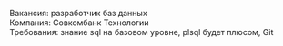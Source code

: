 Вакансия: разработчик баз данных \
Компания: Совкомбанк Технологии \
Требования: знание sql на базовом уровне, plsql будет плюсом, Git